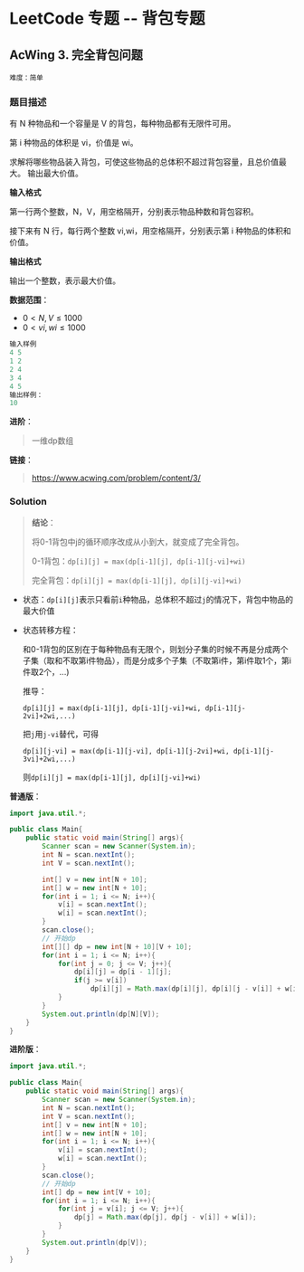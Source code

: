 # LeetCode 专题 -- 背包专题

## AcWing 3. 完全背包问题

`难度：简单`

### 题目描述

有 N 种物品和一个容量是 V 的背包，每种物品都有无限件可用。

第 i 种物品的体积是 vi，价值是 wi。

求解将哪些物品装入背包，可使这些物品的总体积不超过背包容量，且总价值最大。
输出最大价值。

**输入格式**

第一行两个整数，N，V，用空格隔开，分别表示物品种数和背包容积。

接下来有 N 行，每行两个整数 vi,wi，用空格隔开，分别表示第 i 种物品的体积和价值。

**输出格式**

输出一个整数，表示最大价值。

**数据范围**：

- $0 < N,V ≤ 1000$
- $0 < vi,wi ≤ 1000$

```r
输入样例
4 5
1 2
2 4
3 4
4 5
输出样例：
10
```

**进阶**：

> 一维dp数组

**链接**：
> <https://www.acwing.com/problem/content/3/>

### Solution


> **结论**：
>
> 将0-1背包中j的循环顺序改成从小到大，就变成了完全背包。
>
> 0-1背包：`dp[i][j] = max(dp[i-1][j], dp[i-1][j-vi]+wi)`
>
> 完全背包：`dp[i][j] = max(dp[i-1][j], dp[i][j-vi]+wi)`

- 状态：`dp[i][j]`表示只看前`i`种物品，总体积不超过`j`的情况下，背包中物品的最大价值

- 状态转移方程：

    和0-1背包的区别在于每种物品有无限个，则划分子集的时候不再是分成两个子集（取和不取第i件物品），而是分成多个子集（不取第i件，第i件取1个，第i件取2个，...)

    推导：

    `dp[i][j] = max(dp[i-1][j], dp[i-1][j-vi]+wi, dp[i-1][j-2vi]+2wi,...)`

    把`j`用`j-vi`替代，可得

    `dp[i][j-vi] = max(dp[i-1][j-vi], dp[i-1][j-2vi]+wi, dp[i-1][j-3vi]+2wi,...)`

    则`dp[i][j] = max(dp[i-1][j], dp[i][j-vi]+wi)`

**普通版**：

```java
import java.util.*;

public class Main{
    public static void main(String[] args){
        Scanner scan = new Scanner(System.in);
        int N = scan.nextInt();
        int V = scan.nextInt();

        int[] v = new int[N + 10];
        int[] w = new int[N + 10];
        for(int i = 1; i <= N; i++){
            v[i] = scan.nextInt();
            w[i] = scan.nextInt();
        }
        scan.close();
        // 开始dp
        int[][] dp = new int[N + 10][V + 10];
        for(int i = 1; i <= N; i++){
            for(int j = 0; j <= V; j++){
                dp[i][j] = dp[i - 1][j];
                if(j >= v[i])
                    dp[i][j] = Math.max(dp[i][j], dp[i][j - v[i]] + w[i]);
            }
        }
        System.out.println(dp[N][V]);
    }
}
```

**进阶版**：

```java
import java.util.*;

public class Main{
    public static void main(String[] args){
        Scanner scan = new Scanner(System.in);
        int N = scan.nextInt();
        int V = scan.nextInt();
        int[] v = new int[N + 10];
        int[] w = new int[N + 10];
        for(int i = 1; i <= N; i++){
            v[i] = scan.nextInt();
            w[i] = scan.nextInt();
        }
        scan.close();
        // 开始dp
        int[] dp = new int[V + 10];
        for(int i = 1; i <= N; i++){
            for(int j = v[i]; j <= V; j++){
                dp[j] = Math.max(dp[j], dp[j - v[i]] + w[i]);
            }
        }
        System.out.println(dp[V]);
    }
}
```
